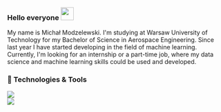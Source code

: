### Hello everyone <img src="https://raw.githubusercontent.com/MartinHeinz/MartinHeinz/master/wave.gif" width="30px">
My name is Michał Modzelewski. I'm studying at Warsaw University of Technology for my Bachelor of Science in Aerospace Engineering. Since last year I have started developing in the field of machine learning. Currently, I'm looking for an internship or a part-time job, where my data science and machine learning skills could be used and developed.

### 🔧 Technologies & Tools

![](https://img.shields.io/badge/OS-Linux-informational?style=flat&logo=Linux&logoColor=white&color=2bbc8a) </br>
![](https://img.shields.io/badge/Editor-VSCode-informational?style=flat&logo=VisualStudioCode&logoColor=white&color=2bbc8a)



